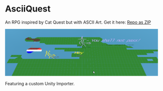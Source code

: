 # AsciiQuest

An RPG inspired by Cat Quest but with ASCII Art. Get it here: <a href="https://github.com/karsten314159/AsciiQuest/archive/master.zip">Repo as ZIP</a>

<img src="screen1.png" />

Featuring a custom Unity Importer.